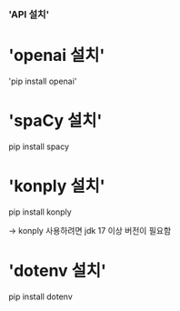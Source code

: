 ### 'API 설치'

# 'openai 설치'

'pip install openai'

# 'spaCy 설치'

pip install spacy

# 'konply 설치'

pip install konply

-> konply 사용하려면 jdk 17 이상 버전이 필요함

# 'dotenv 설치'

pip install dotenv


